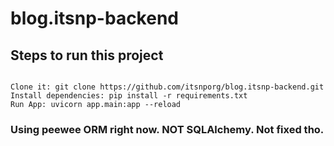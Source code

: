 # blog.itsnp-backend

## Steps to run this project

``` 

Clone it: git clone https://github.com/itsnporg/blog.itsnp-backend.git 
Install dependencies: pip install -r requirements.txt 
Run App: uvicorn app.main:app --reload

```

### Using peewee ORM right now. NOT SQLAlchemy. Not fixed tho.
